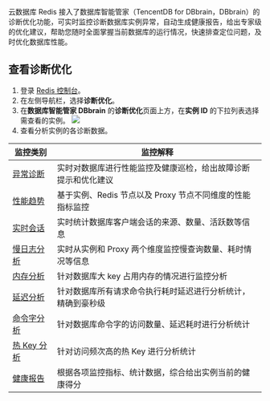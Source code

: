 
云数据库 Redis 接入了数据库智能管家（TencentDB for DBbrain，DBbrain）的诊断优化功能，可实时监控诊断数据库实例异常，自动生成健康报告，给出专家级的优化建议，帮助您随时全面掌握当前数据库的运行情况，快速排查定位问题，及时优化数据库性能。

## 查看诊断优化

1. 登录 [Redis 控制台](https://console.cloud.tencent.com/redis)。
2. 在左侧导航栏，选择**诊断优化**。
3. 在**数据库智能管家 DBbrain** 的**诊断优化**页面上方，在**实例 ID** 的下拉列表选择需查看的实例。
![](https://qcloudimg.tencent-cloud.cn/raw/778da6f626aebcb12776f831020b3220.png)
4. 查看分析实例的各诊断数据。
<table>
<thead><tr><th>监控类别</th><th>监控解释</th></tr></thead>
<tbody><tr>
<td><a href="https://cloud.tencent.com/document/product/239/73488">异常诊断</a></td>
<td>实时对数据库进行性能监控及健康巡检，给出故障诊断提示和优化建议</td></tr>
<tr>
<td><a href="https://cloud.tencent.com/document/product/239/73517">性能趋势</a></td>
<td>基于实例、Redis 节点以及 Proxy 节点不同维度的性能指标监控</td></tr>
<tr>
<td><a href="https://cloud.tencent.com/document/product/239/73518">实时会话</a></td>
<td>实时统计数据库客户端会话的来源、数量、活跃数等信息</td></tr>
<tr>
<td><a href="https://cloud.tencent.com/document/product/239/73523">慢日志分析</a></td>
<td>实时从实例和 Proxy 两个维度监控慢查询数量、耗时情况等信息</td></tr>
<tr>
<td><a href="https://cloud.tencent.com/document/product/239/73524">内存分析</a></td>
<td>针对数据库大 key 占用内存的情况进行监控分析</td></tr>
<tr>
<td><a href="https://cloud.tencent.com/document/product/239/73550">延迟分析</a></td>
<td>针对数据库所有请求命令执行耗时延迟进行分析统计，精确到豪秒级</td></tr>
<tr>
<td><a href="https://cloud.tencent.com/document/product/239/73547">命令字分析</a></td>
<td>针对数据库命令字的访问数量、延迟耗时进行分析统计</td></tr>
<tr>
<td><a href="https://cloud.tencent.com/document/product/239/73560">热 Key 分析</a></td>
<td>针对访问频次高的热 Key 进行分析统计</td></tr>
<tr>
<td><a href="https://cloud.tencent.com/document/product/1130/39058">健康报告</a></td>
<td>根据各项监控指标、统计数据，综合给出实例当前的健康得分</td></tr>
</tbody></table>

